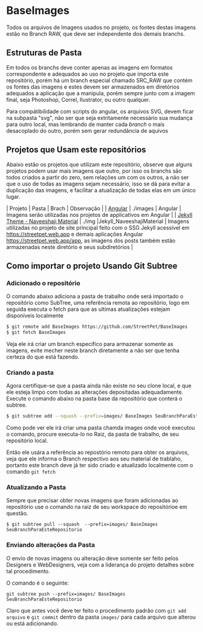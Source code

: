 BaseImages
==========

Todos os arquivos de Imagens usados no projeto, os fontes destas imagens estão no Branch RAW, que deve ser independente dos demais branchs.

## Estruturas de Pasta

Em todos os branchs deve conter apenas as imagens em formatos correspondente e adequados ao uso no projeto que importa este repositório, porém há um branch especial chamado SRC_RAW que contém os fontes das imagens e estes devem ser armazenados em diretórios adequados a aplicação que a manipula, porém sempre junto com a imagem final, seja Photoshop, Correl, Ilustrator, ou outro qualquer.

Para compátibilidade com scripts do angular, os arquivos SVG, devem ficar na subpasta "svg", não ser que seja extritamente necessário sua mudança para outro local, mas lembrando de manter cada *branch* o mais desacoplado do outro, porém sem gerar redundãncia de aquivos

## Projetos que Usam este repositórios

Abaixo estão os projetos que utilizam este repositório, observe que alguns projetos podem usar mais imagens que outro, por isso os branchs são todos criados a partir do zero, sem relações um com os outros, a não ser que o uso de todas as imagens sejam necessário, isso se dá para evitar a duplicação das imagens, e facilitar a atualização de todas elas em um único lugar.

| Projeto | Pasta | Brach | Observação |
| [Angular](https://github.com/StreetPet/Angular) | ./images | Angular | Imagens serão utilizadas nos projetos de applicativos em Angular |
| [Jekyll Theme - Naveeshaji Material](https://github.com/StreetPet/jekyll-theme-naveenshaji-material) | ./img |Jekyll_NaveeshajiMaterial | Imagens utilizadas no projeto de site principal feito com o SSG Jekyll acessível em https://streetpet.web.app e demais aplicações Angular https://streetpet.web.app/app, as imagens dos posts também estão armazenadas neste diretório e seus subdiretórios |

## Como importar o projeto Usando Git Subtree

### Adicionado o repositório

O comando abaixo adiciona a pasta de trabalho onde será importado o repositório como SubTree, uma referência remota ao repositório, logo em seguida executa o fetch para que as ultimas atualizações estejam disponíveis localmente

``` Bash
$ git remote add BaseImages https://github.com/StreetPet/BaseImages
$ git fetch BaseImages
```

Veja ele irá criar um branch especifico para armazenar somente as imagens, evite mecher neste branch diretamente a não ser que tenha certeza do que está fazendo.


### Criando a pasta

Agora certifique-se que a pasta ainda não existe no seu clone local, e que ele esteja limpo com todas as alterações depositadas adequadamente. Execute o comando abaixo na pasta base da repositório que conterá o subtree.

```Bash
$ git subtree add --squash --prefix=images/ BaseImages SeuBranchParaEsteRepositorio
```

Como pode ver ele irá criar uma pasta chamda images  onde você executou o comando, procure executa-lo no Raiz, da pasta de trabalho, de seu repositório local.

Então ele usára a referência ao repostório remoto para obter os arquivos, veja que ele informa o Branch respectivo aos seu material de trablaho, portanto este branch deve já ter sido criado e atualizado localmente com o comando `git fetch`

### Atualizando a Pasta

Sempre que precisar obter novas imagens que foram adicionadas ao repositório use o comando na raiz de seu workspace do repositórioe em questão.

```
$ git subtree pull --squash  --prefix=images/ BaseImages SeuBranchParaEsteRepositorio
```

### Enviando alterações da Pasta

O envio de novas imagens ou alteração deve somente ser feito pelos Designers e WebDesigners, veja com a liderança do projeto detalhes sobre tal procedimento.

O comando é o seguinte:

```
git subtree push --prefix=images/ BaseImages SeuBranchParaEsteRepositorio
```

Claro que antes você deve ter feito o procedimento padrão com `git add arquivo` e `git commit` dentro da pasta `images/` para cada arquivo que alterou ou está adicionando.